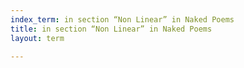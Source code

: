```yaml
---
index_term: in section “Non Linear” in Naked Poems
title: in section “Non Linear” in Naked Poems
layout: term

---
```

